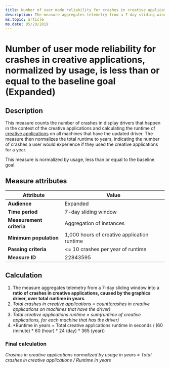 ```yaml
---
title: Number of user mode reliability for crashes in creative applications (Expanded)
description: The measure aggregates telemetry from a 7-day sliding window into a ratio of crashes in creative applications, caused by the graphics drivers, over total runtime in years 
ms.topic: article
ms.date: 05/20/2019
---
```


# Number of user mode reliability for crashes in creative applications, normalized by usage, is less than or equal to the baseline goal (Expanded)

## Description

This measure counts the number of crashes in display drivers that happen in the context of the creative applications and calculating the runtime of [creative applications](measure-appendix.md#creative-applications-example) on all machines that have the updated driver. The measure then normalizes the total runtime to years, indicating the number of crashes a user would experience if they used the creative applications for a year.

This measure is normalized by usage, less than or equal to the baseline goal.

## Measure attributes

|Attribute|Value|
|----|----|
|**Audience**|Expanded|
|**Time period**|7-day sliding window|
|**Measurement criteria**|Aggregation of instances|
|**Minimum population**|1,000 hours of creative application runtime|
|**Passing criteria**|<= 10 crashes per year of runtime|
|**Measure ID**|22843595|

## Calculation

1. The measure aggregates telemetry from a 7-day sliding window into a **ratio of crashes in creative applications, caused by the graphics driver, over total runtime in years**.
2. *Total crashes in creative applications = count(crashes in creative applications on machines that have the driver)*
3. *Total creative applications runtime = sum(runtime of creative applications, for each machine that has the driver)*
4. *Runtime in years = Total creative applications runtime in seconds / (60 (minute) * 60 (hour) * 24 (day) * 365 (year))

### Final calculation

*Crashes in creative applications normalized by usage in years = Total crashes in creative applications / Runtime in years*
